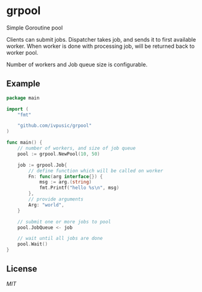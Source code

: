 # grpool
Simple Goroutine pool

Clients can submit jobs. Dispatcher takes job, and sends it to first available worker.
When worker is done with processing job, will be returned back to worker pool.

Number of workers and Job queue size is configurable.

## Example
```Go
package main

import (
	"fmt"

	"github.com/ivpusic/grpool"
)

func main() {
	// number of workers, and size of job queue
	pool := grpool.NewPool(10, 50)

	job := grpool.Job{
		// define function which will be called on worker
		Fn: func(arg interface{}) {
			msg := arg.(string)
			fmt.Printf("hello %s\n", msg)
		},
		// provide arguments
		Arg: "world",
	}

	// submit one or more jobs to pool
	pool.JobQueue <- job

	// wait until all jobs are done
	pool.Wait()
}

```

## License
*MIT*
